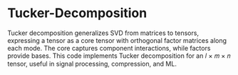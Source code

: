 # Tucker-Decomposition
Tucker decomposition generalizes SVD from matrices to tensors, expressing a tensor as a core tensor with orthogonal factor matrices along each mode. The core captures component interactions, while factors provide bases. This code implements Tucker decomposition for an  𝑙 × 𝑚 × 𝑛 tensor, useful in signal processing, compression, and ML.
